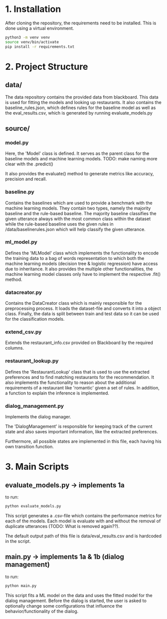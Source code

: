 # 1. Installation
After cloning the repository, the requirements need to be installed. This is done using a virtual environment.

```bash
python3 -m venv venv
source venv/bin/activate
pip install -r requirements.txt
```


# 2. Project Structure
## data/
The data repository contains the provided data from blackboard. This data is used for fitting the models and looking up restaurants.
It also contains the baseline_rules.json, which defines rules for the baseline model as well as the eval_results.csv, which is generated by running evaluate_models.py
## source/

### model.py
Here, the 'Model' class is defined. It serves as the parent class for the baseline models and machine learning models.
TODO: make naming more clear with the .predict()

It also provides the evaluate() method to generate metrics like accuracy, precision and recall.

### baseline.py
Contains the baselines which are used to provide a benchmark with the machine learning models. They contain two types, namely the majority baseline and the rule-based baseline. The majority baseline classifies the given utterance always with the most common class within the dataset while the rule-based baseline uses the given rules in /data/baselinerules.json which will help classify the given utterance.

### ml_model.py
Defines the 'MLModel' class which implements the functionality to encode the training data to a bag of words representation to which both the machine learning models (decision tree & logistic regression) have access due to inheritance. It also provides the multiple other functionalities, the machine learning model classes only have to implement the respective .fit() method.
### datacreator.py
Contains the DataCreator class which is mainly responsible for the preprocessing process. It loads the dataset-file and converts it into a object class. Finally, the data is split between train and test data so it can be used for the classification models. 


### extend_csv.py
Extends the restaurant_info.csv provided on Blackboard by the required columns.


### restaurant_lookup.py
Defines the 'RestaurantLookup' class that is used to use the extracted preferences and to find matching restaurants for the recommendation.
It also implements the functionality to reason about the additional requirements of a restaurant like 'romantic' given a set of rules. In addition, a function to explain the inference is implemented.


### dialog_management.py
Implements the dialog manager. 

The 'DialogManagement' is responsible for keeping track of the current state and also saves important information, like the extracted preferences.

Furthermore, all possible states are implemented in this file, each having his own transition function.


# 3. Main Scripts
## evaluate_models.py -> implements 1a
to run: 
```bash
python evaluate_models.py
```

This script generates a .csv-file which contains the performance metrics for each of the models. Each model is evaluate with and without the removal of duplicate utterances (TODO: What is removed again??). 

The default output path of this file is data/eval_results.csv and is hardcoded in the script.

## main.py -> implements 1a & 1b (dialog management)
to run: 
```bash
python main.py
```

This script fits a ML model on the data and uses the fitted model for the dialog management. Before the dialog is started, the user is asked to optionally change some configurations that influence the behavior/functionality of the dialog. 
